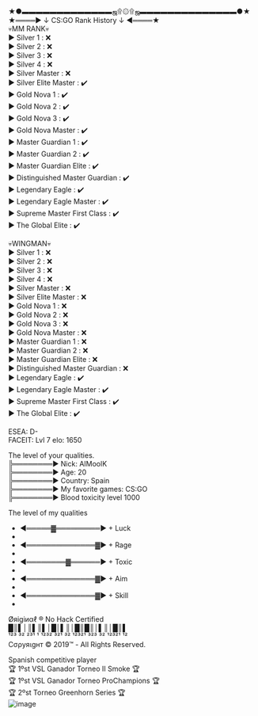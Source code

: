 
<br>
★●▬▬▬▬▬▬▬▬▬▬▬▬▬ஜ۩۞۩ஜ▬▬▬▬▬▬▬▬▬▬▬▬▬▬●★
<br>
★════► ↓ CS:GO Rank History ↓ ◄════★
<br>
💀MM RANK💀
<br>
▶️ Silver 1 : ❌
<br>
▶️ Silver 2 : ❌
<br>
▶️ Silver 3 : ❌
<br>
▶️ Silver 4 : ❌
<br>
▶️ Silver Master : ❌
<br>
▶️ Silver Elite Master : ✔️
<br>
▶️ Gold Nova 1 : ✔️
<br>
▶️ Gold Nova 2 : ✔️
<br>
▶️ Gold Nova 3 : ✔️
<br>
▶️ Gold Nova Master : ✔️
<br>
▶️ Master Guardian 1 : ✔️
<br>
▶️ Master Guardian 2 : ✔️
<br>
▶️ Master Guardian Elite : ✔️
<br>
▶️ Distinguished Master Guardian : ✔️
<br>
▶️ Legendary Eagle : ✔️
<br>
▶️ Legendary Eagle Master : ✔️
<br>
▶️ Supreme Master First Class : ✔️
<br>
▶️ The Global Elite : ✔️
<br>

💀WINGMAN💀
<br>
▶️ Silver 1 : ❌
<br>
▶️ Silver 2 : ❌
<br>
▶️ Silver 3 : ❌
<br>
▶️ Silver 4 : ❌
<br>
▶️ Silver Master : ❌
<br>
▶️ Silver Elite Master : ❌
<br>
▶️ Gold Nova 1 : ❌
<br>
▶️ Gold Nova 2 : ❌
<br>
▶️ Gold Nova 3 : ❌
<br>
▶️ Gold Nova Master : ❌
<br>
▶️ Master Guardian 1 : ❌
<br>
▶️ Master Guardian 2 : ❌
<br>
▶️ Master Guardian Elite : ❌
<br>
▶️ Distinguished Master Guardian : ❌
<br>
▶️ Legendary Eagle : ✔️
<br>
▶️ Legendary Eagle Master : ✔️
<br>
▶️ Supreme Master First Class : ✔️
<br>
▶️ The Global Elite : ✔️
<br>

ESEA: D-
<br>
FACEIT: Lvl 7 elo: 1650
<br>

The level of your qualities.
<br>
╠════════► Nick: AIMoolK
<br>
╠════════► Age: 20
<br>
╠════════► Сountry: Spain
<br>
╠════════► My favorite games: CS:GO
<br>
╠════════► Blood toxicity level 1000
<br>

The level of my qualities
<br>
- ◄═════▓═════════► + Luck
- <br>
- ◄══════════════▓► + Rage
- <br>
- ◄════════▓══════► + Toxic
- <br>
- ◄══════════════▓► + Aim
- <br>
- ◄══════════════▓► + Skill
- <br>


Øяіgіиαℓ ® No Hack Certified
<br>
█║▌│║▌║▌│█│▌║│█║█║│▌║│█║▌
<br>
¹²³ ³² ²³¹ ¹ ¹²³² ³²¹ ³² ¹²³²¹ ³²³ ³² ¹²³²¹ ¹²
<br>
Cσρуяιgнт © 2019™ - All Rights Reserved.
<br>

 Spanish competitive player 
 <br>
 🏆 1ºst VSL Ganador Torneo II Smoke 🏆
 <br>
 🏆 1ºst VSL Ganador Torneo ProChampions 🏆
 <br>
 🏆 2ºst Torneo Greenhorn Series 🏆
 <br>
 <img>![image](https://user-images.githubusercontent.com/114601899/192826063-27c2e5b4-04fc-4a04-90fe-58eddd370fad.png)
 <br>

<!---
AIMoolK/AIMoolK is a ✨ special ✨ repository because its `README.md` (this file) appears on your GitHub profile.
You can click the Preview link to take a look at your changes.
--->
